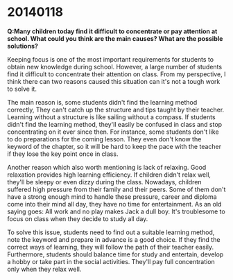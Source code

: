 # 20140118

**Q:Many children today find it difficult to concentrate or pay attention at school.
What could you think are the main causes?
What are the possible solutions?**


Keeping focus is one of the most important requirements for students to obtain new knowledge during school. However, a large number of students find it difficult to concentrate their attention on class. From my perspective, I think there can two reasons caused this situation can it's not a tough work to solve it.


The main reason is, some students didn't find the learning method correctly, They can't catch up the structure and tips taught by their teacher. Learning without a structure is like sailing without a compass. If students didn't find the learning method, they'll easily be confused in class and stop concentrating on it ever since then. For instance, some students don't like to do preparations for the coming lesson. They even don't know the keyword of the chapter, so it will be hard to keep the pace with the teacher if they lose the key point once in class. 


Another reason which also worth mentioning is lack of relaxing. Good relaxation provides high learning efficiency.  If children didn't relax well,  they'll be sleepy or even dizzy during the class. Nowadays, children suffered high pressure from their family and their peers. Some of them don't have a strong enough mind to handle these pressure, career and diploma come into their mind all day, they have no time for entertainment. As an old saying goes: All work and no play makes Jack a dull boy. It's troublesome to focus on class when they decide to study all day.


To solve this issue, students need to find out a suitable learning method, note the keyword and prepare in advance is a good choice. If they find the correct ways of learning, they will follow the path of their teacher easily. Furthermore, students should balance time for study and entertain, develop a hobby or take part in the social activities. They'll pay full concentration only when they relax well.